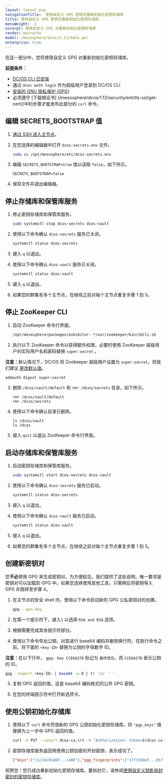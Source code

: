 ```yaml
---
layout: layout.pug
navigationTitle:  使用自定义 GPG 密钥对重新初始化密钥存储库
title: 使用自定义 GPG 密钥对重新初始化密钥存储库
menuWeight: -1
excerpt: 使用自定义 GPG 对重新初始化密钥存储库
render: mustache
model: /mesosphere/dcos/1.13/data.yml
enterprise: true
---
```

<!-- The source repository for this topic is https://github.com/dcos/dcos-docs-site -->

在这一部分中，您将使用自定义 GPG 对重新初始化密钥存储库。

**前提条件：**

- [DC/OS CLI 已安装](/mesosphere/dcos/1.13/cli/install/)
- 通过 `dcos auth login` 作为超级用户登录到 DC/OS CLI
- [安装的 GNU 隐私保护 (GPG)](http：//brewformulas.org/gnupg)
- 必须遵守 [下载根证书] (/mesosphere/dcos/1.13/security/ent/tls-ssl/get-cert/)中的步骤才能发布此部分的 `curl` 命令。

## <a name="1"></a>编辑 SECRETS_BOOTSTRAP 值

1. [通过 SSH 进入主节点](/mesosphere/dcos/1.13/administering-clusters/sshcluster/)。

2. 在您选择的编辑器中打开 `dcos-secrets.env` 文件。

   ```bash
   sudo vi /opt/mesosphere/etc/dcos-secrets.env
   ```

3. 编辑 `SECRETS_BOOTSTRAP=true` 值以读取 `false`，如下所示。

   ```
   SECRETS_BOOTSTRAP=false
   ```

4. 保存文件并退出编辑器。

## <a name="2"></a>停止存储库和保管库服务
1. 停止密钥存储库和保管库服务。

   ```bash
   sudo systemctl stop dcos-secrets dcos-vault
   ```

1. 使用以下命令确认 `dcos-secrets` 服务已关闭。

   ```bash
   systemctl status dcos-secrets
   ```

1. 键入 `q` 以退出。

1. 使用以下命令确认 `dcos-vault` 服务已关闭。

   ```bash
   systemctl status dcos-vault
   ```
1. 键入 `q` 以退出。

1. 如果您的群集有多个主节点，在继续之前对每个主节点重复步骤 1 到 5。

## <a name="3"></a>停止 ZooKeeper CLI

1. 启动 ZooKeeper 命令行界面。

   ```bash
   /opt/mesosphere/packages/exhibitor--*/usr/zookeeper/bin/zkCli.sh
   ```

1. 执行以下 ZooKeeper 命令以获得额外权限，必要时使用 ZooKeeper 超级用户的实际用户名和密码替换 `super:secret` 。

  <p class="message--note"><strong>注意：</strong>默认情况下，DC/OS 将 Zookeeper 超级用户设置为 <code>super:secret</code>，但我们建议 <a href="/mesosphere/dcos/1.13/installing/production/advanced-configuration/configuration-reference/#zk-superuser">更改默认值</a>。</p>


   ```bash
   addauth digest super:secret
   ```

3. 删除 `/dcos/vault/default` 和 `rmr /dcos/secrets` 目录，如下所示。

   ```
   rmr /dcos/vault/default
   rmr /dcos/secrets
   ```

1. 使用以下命令确认目录已删除。

   ```
   ls /dcos/vault
   ls /dcos
   ```

1. 键入 `quit` 以退出 ZooKeeper 命令行界面。

## <a name="4"></a>启动存储库和保管库服务

1. 启动密钥存储库和保管库服务。

   ```bash
   sudo systemctl start dcos-secrets dcos-vault
   ```

1. 使用以下命令确认 `dcos-secrets` 服务已启动。

   ```bash
   systemctl status dcos-secrets
   ```

1. 键入 `q` 以退出。

1. 使用以下命令确认 `dcos-vault` 服务已启动。

   ```bash
   systemctl status dcos-vault
   ```

1. 键入 `q` 以退出。

1. 如果您的群集有多个主节点，在继续之前对每个主节点重复步骤 1 到 5。

## <a name="5"></a> 创建新密钥对
您**不必**使用 GPG 来生成密钥对。为方便起见，我们提供了这些说明。唯一要求是密钥对可以加载到 GPG 中。如果您选择使用其他工具，只需稍后将密钥导入 GPG 并跳转至步骤 4。

1. 在主节点的安全 shell 内，使用以下命令启动新的 GPG 公私密钥对的创建。

   ```bash
   gpg --gen-key
   ```

1. 在第一个提示符下，键入`1` 以选择 `RSA and RSA` 选项。

1. 根据需要完成其余提示符部分。

1. 使用以下命令导出公钥，对其进行 base64 编码并删除换行符。在执行命令之前，将下面的 `<key-ID>` 替换为公钥的字母数字 ID。

  <p class="message--note"><strong>注意：</strong>在以下行中， <code>gpg: key CCE6A37D</code> 标记为 <code>最终信任</code>，而 <code>CCE6A37D</code> 表示公钥的 ID。</p>

   ```bash
   gpg --export <key-ID> | base64 -w 0 | tr '\n' ' '
   ```
5. 复制 GPG 返回的值。这是 base64 编码格式的公共 GPG 密钥。

1. 在您的终端提示符中打开新选项卡。

## <a name="6"></a>使用公钥初始化存储库

1. 使用以下 `curl` 命令凭借新的 GPG 公钥初始化密钥存储库。将 `"pgp_keys"` 值替换为上一步中 GPG 返回的值。

   ```bash
   curl -X PUT --cacert dcos-ca.crt -H "Authorization: token=$(dcos config show core.dcos_acs_token)" -d '{"shares":1,"threshold":1,"pgp_keys":["mQIN...xQPE="]}' $(dcos config show core.dcos_url)/secrets/v1/init/default -H 'Content-Type: application/json'
   ```

1. 密钥存储库服务返回用使用公钥加密的开封密钥，表示成功了。

   ```json
   {"keys":["c1c14c03483...c400"],"pgp_fingerprints":["1ff31b0af...d57b464df4"],"root_token":"da8e3b55-8719-4594-5378-4a9f3498387f"}
   ```

祝贺您！您已成功重新初始化密钥存储库。要拆封它，请参阅[使用自定义钥匙拆封密封的密钥存储库](/mesosphere/dcos/1.13/security/ent/secrets/unseal-store/#unseal-cust-keys)。

